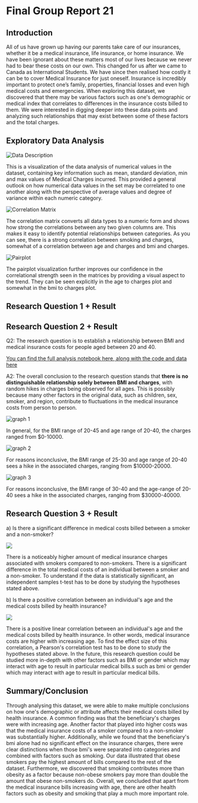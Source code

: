 # Final Group Report 21

## Introduction

All of us have grown up having our parents take care of our insurances, whether it be a medical insurance, life insurance, or home insurance. We have been ignorant about these matters most of our lives because we never had to bear these costs on our own. This changed for us after we came to Canada as International Students. We have since then realised how costly it can be to cover Medical Insurance for just oneself. Insurance is incredibly important to protect one’s family, properties, financial losses and even high medical costs and emergencies. When exploring this dataset, we discovered that there may be various factors such as one's demographic or medical index that correlates to differences in the insurance costs billed to them. We were interested in digging deeper into these data points and analyzing such relationships that may exist between some of these factors and the total charges.

## Exploratory Data Analysis

![Data Description](images/datadescr.png)

This is a visualization of the data analysis of numerical values in the dataset, containing key information such as mean, standard deviation, min and max values of Medical Charges incurred. This provided a general outlook on how numerical data values in the set may be correlated to one another along with the perspective of average values and degree of variance within each numeric category.

![Correlation Matrix](images/corrmatr.png)

The correlation matrix converts all data types to a numeric form and shows how strong the correlations between any two given columns are. This makes it easy to identify potential relationships between categories. As you can see, there is a strong correlation between smoking and charges, somewhat of a correlation between age and charges and bmi and charges.

![Pairplot](images/pairplot.png)

The pairplot visualization further improves our confidence in the correlational strength seen in the matrices by providing a visual aspect to the trend. They can be seen explicitly in the age to charges plot and somewhat in the bmi to charges plot.

## Research Question 1 + Result



## Research Question 2 + Result

Q2: The research question is to establish a relationship between BMI and medical insurance costs for people aged between 20 and 40.

[You can find the full analysis notebook here, along with the code and data here](notebooks/analysis2a.ipynb)

A2: The overall conclusion to the research question stands that **there is no distinguishable relationship solely between BMI and charges**, with random hikes in charges being observed for all ages. This is possibly because many other factors in the original data, such as children, sex, smoker, and region, contribute to fluctuations in the medical insurance costs from person to person.

![graph 1](images/analysis2a_graph1.png)

In general, for the BMI range of 20-45 and age range of 20-40, the charges ranged from $0-10000.

![graph 2](images/analysis2a_graph2.png)

For reasons inconclusive, the BMI range of 25-30 and age range of 20-40 sees a hike in the associated charges, ranging from $10000-20000.

![graph 3](images/analysis2a_graph3.png)

For reasons inconclusive, the BMI range of 30-40 and the age-range of 20-40 sees a hike in the associated charges, ranging from $30000-40000.

## Research Question 3 + Result
a) Is there a significant difference in medical costs billed between a smoker and a non-smoker?

![](Analysis_3_Plot1.png)

There is a noticeably higher amount of medical insurance charges associated with smokers compared to non-smokers. There is a significant difference in the total medical costs of an individual between a smoker and a non-smoker. To understand if the data is statistically significant, an independent samples t-test has to be done by studying the hypotheses stated above.

b) Is there a positive correlation between an individual's age and the medical costs billed by health insurance?

![](Analysis_3_Plot2.png)

There is a positive linear correlation between an individual's age and the medical costs billed by health insurance. In other words, medical insurance costs are higher with increasing age. To find the effect size of this correlation, a Pearson's correlation test has to be done to study the hypotheses stated above. In the future, this research question could be studied more in-depth with other factors such as BMI or gender which may interact with age to result in particular medical bills.s such as bmi or gender which may interact with age to result in particular medical bills.

## Summary/Conclusion
Through analysing this dataset, we were able to make multiple conclusions on how one's demographic or attribute affects their medical costs billed by health insurance. A common finding was that the beneficiary's charges were with increasing age. Another factor that played into higher costs was that the medical insurance costs of a smoker compared to a non-smoker was substantially higher. Additionally, while we found that the beneficiary's bmi alone had no significant effect on the insurance charges, there were clear distinctions when those bmi's were separated into categories and combined with factors such as smoking. Our data illustrated that obese smokers pay the highest amount of bills compared to the rest of the dataset. Furthermore, we discovered that smoking contributes more than obesity as a factor because non-obese smokers pay more than double the amount that obese non-smokers do. Overall, we concluded that apart from the medical insurance bills increasing with age, there are other health factors such as obesity and smoking that play a much more important role.